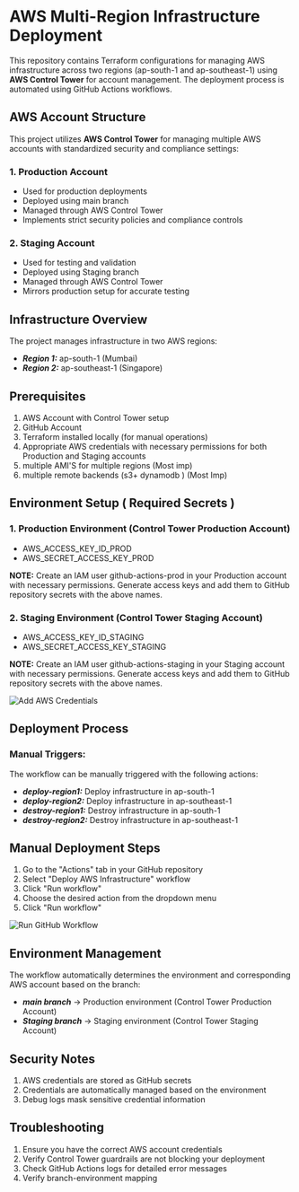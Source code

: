  # AWS Multi-Region Infrastructure Deployment

This repository contains Terraform configurations for managing AWS infrastructure across two regions (ap-south-1 and ap-southeast-1) using **AWS Control Tower** for account management. The deployment process is automated using GitHub Actions workflows.

## AWS Account Structure

This project utilizes **AWS Control Tower** for managing multiple AWS accounts with standardized security and compliance settings:

### 1. Production Account

   - Used for production deployments
   - Deployed using main branch
   - Managed through AWS Control Tower
   - Implements strict security policies and compliance controls

### 2. Staging Account

   - Used for testing and validation
   - Deployed using Staging branch
   - Managed through AWS Control Tower
   - Mirrors production setup for accurate testing

## Infrastructure Overview

The project manages infrastructure in two AWS regions:
- ***Region 1:*** ap-south-1 (Mumbai)
- ***Region 2:*** ap-southeast-1 (Singapore)

## Prerequisites

1. AWS Account with Control Tower setup
2. GitHub Account
3. Terraform installed locally (for manual operations)
4. Appropriate AWS credentials with necessary permissions for both Production and Staging accounts
5. multiple AMI'S for multiple regions (Most imp)
6. multiple remote backends (s3+ dynamodb ) (Most Imp)

## Environment Setup ( Required Secrets )

### 1. Production Environment (Control Tower Production Account)
- AWS_ACCESS_KEY_ID_PROD
- AWS_SECRET_ACCESS_KEY_PROD

**NOTE:** Create an IAM user github-actions-prod in your Production account with necessary permissions. Generate access keys and add them to GitHub repository secrets with the above names.

### 2. Staging Environment (Control Tower Staging Account)
- AWS_ACCESS_KEY_ID_STAGING
- AWS_SECRET_ACCESS_KEY_STAGING

**NOTE:** Create an IAM user github-actions-staging in your Staging account with necessary permissions. Generate access keys and add them to GitHub repository secrets with the above names.

![Add AWS Credentials](https://github.com/Sompandey01/images/blob/0022ebe598ad0d40db423edee452683b6def67fd/Screenshot%20(250).png)

## Deployment Process
### Manual Triggers:
The workflow can be manually triggered with the following actions:

- ***deploy-region1:*** Deploy infrastructure in ap-south-1
- ***deploy-region2:*** Deploy infrastructure in ap-southeast-1
- ***destroy-region1:*** Destroy infrastructure in ap-south-1
- ***destroy-region2:*** Destroy infrastructure in ap-southeast-1

## Manual Deployment Steps

1. Go to the "Actions" tab in your GitHub repository
2. Select "Deploy AWS Infrastructure" workflow
3. Click "Run workflow"
4. Choose the desired action from the dropdown menu
5. Click "Run workflow"

![Run GitHub Workflow](https://github.com/Sompandey01/images/blob/0022ebe598ad0d40db423edee452683b6def67fd/Screenshot%20(249).png)

## Environment Management
The workflow automatically determines the environment and corresponding AWS account based on the branch:

- ***main branch*** → Production environment (Control Tower Production Account)
- ***Staging branch*** → Staging environment (Control Tower Staging Account)

## Security Notes

1. AWS credentials are stored as GitHub secrets
2. Credentials are automatically managed based on the environment
3. Debug logs mask sensitive credential information

## Troubleshooting

1. Ensure you have the correct AWS account credentials
2. Verify Control Tower guardrails are not blocking your deployment
3. Check GitHub Actions logs for detailed error messages
4. Verify branch-environment mapping
